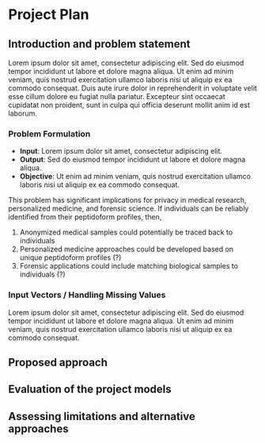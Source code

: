 # Project Plan

## Introduction and problem statement

Lorem ipsum dolor sit amet, consectetur adipiscing elit. Sed do eiusmod tempor incididunt ut labore et dolore magna aliqua. Ut enim ad minim veniam, quis nostrud exercitation ullamco laboris nisi ut aliquip ex ea commodo consequat. Duis aute irure dolor in reprehenderit in voluptate velit esse cillum dolore eu fugiat nulla pariatur. Excepteur sint occaecat cupidatat non proident, sunt in culpa qui officia deserunt mollit anim id est laborum.

### Problem Formulation

- **Input**: Lorem ipsum dolor sit amet, consectetur adipiscing elit.
- **Output**: Sed do eiusmod tempor incididunt ut labore et dolore magna aliqua.
- **Objective**: Ut enim ad minim veniam, quis nostrud exercitation ullamco laboris nisi ut aliquip ex ea commodo consequat.

This problem has significant implications for privacy in medical research, personalized medicine, and forensic science. If individuals can be reliably identified from their peptidoform profiles, then,

1. Anonymized medical samples could potentially be traced back to individuals
2. Personalized medicine approaches could be developed based on unique peptidoform profiles (?)
3. Forensic applications could include matching biological samples to individuals (?)

### Input Vectors / Handling Missing Values

Lorem ipsum dolor sit amet, consectetur adipiscing elit. Sed do eiusmod tempor incididunt ut labore et dolore magna aliqua. Ut enim ad minim veniam, quis nostrud exercitation ullamco laboris nisi ut aliquip ex ea commodo consequat.

## Proposed approach

## Evaluation of the project models

## Assessing limitations and alternative approaches
